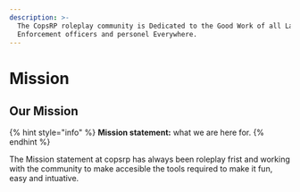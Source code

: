 ```yaml
---
description: >-
  The CopsRP roleplay community is Dedicated to the Good Work of all Law
  Enforcement officers and personel Everywhere.
---
```


# Mission

## Our Mission

{% hint style="info" %}
**Mission statement:** what we are here for.
{% endhint %}

The Mission statement at copsrp has always been roleplay frist and working with the community to make accesible the tools required to make it fun, easy and intuative.
